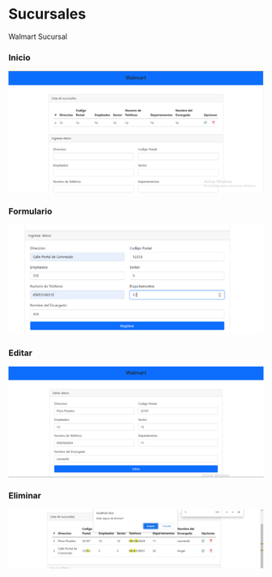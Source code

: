 # Sucursales
Walmart Sucursal
### Inicio
![](https://github.com/AngelManuelGomezHernandez/Sucursales/blob/main/Imagenes/Inicio.PNG)
### Formulario
![](https://github.com/AngelManuelGomezHernandez/Sucursales/blob/main/Imagenes/Formulario.PNG)
### Editar
![](https://github.com/AngelManuelGomezHernandez/Sucursales/blob/main/Imagenes/Editar.PNG)
### Eliminar
![](https://github.com/AngelManuelGomezHernandez/Sucursales/blob/main/Imagenes/Eliminar.PNG)

